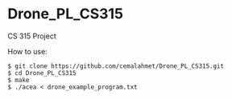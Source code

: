 # Drone_PL_CS315  

CS 315 Project  

How to use:

```
$ git clone https://github.com/cemalahmet/Drone_PL_CS315.git  
$ cd Drone_PL_CS315  
$ make
$ ./acea < drone_example_program.txt
```
